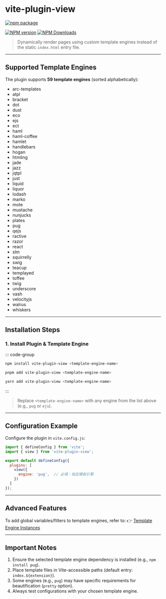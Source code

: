 # vite-plugin-view

[![npm package](https://nodei.co/npm/vite-plugin-view.png?downloads=true&downloadRank=true&stars=true)](https://www.npmjs.com/package/vite-plugin-view)

[![NPM version](https://img.shields.io/npm/v/vite-plugin-view.svg?style=flat)](https://npmjs.org/package/vite-plugin-view)
[![NPM Downloads](https://img.shields.io/npm/dm/vite-plugin-view.svg?style=flat)](https://npmjs.org/package/vite-plugin-view)

> Dynamically render pages using custom template engines instead of the static `index.html` entry file.

---

## Supported Template Engines
The plugin supports **59 template engines** (sorted alphabetically):


* arc-templates
* atpl
* bracket
* dot
* dust
* eco
* ejs
* ect
* haml
* haml-coffee
* hamlet
* handlebars
* hogan
* htmling
* jade
* jazz
* jqtpl
* just
* liquid
* liquor
* lodash
* marko
* mote
* mustache
* nunjucks
* plates
* pug
* qejs
* ractive
* razor
* react
* slm
* squirrelly
* swig
* teacup
* templayed
* toffee
* twig
* underscore
* vash
* velocityjs
* walrus
* whiskers

---

## Installation Steps

### 1. Install Plugin & Template Engine
::: code-group
```bash [npm]
npm install vite-plugin-view <template-engine-name>
```
```bash [pnpm]
pnpm add vite-plugin-view <template-engine-name>
```
```bash [yarn]
yarn add vite-plugin-view <template-engine-name>
```
:::

> Replace `<template-engine-name>` with any engine from the list above (e.g., `pug` or `ejs`).

---

## Configuration Example
Configure the plugin in `vite.config.js`:

```javascript
import { defineConfig } from 'vite';
import { view } from 'vite-plugin-view';

export default defineConfig({
  plugins: [
    view({
      engine: 'pug',  // 必填：指定模板引擎
    })
  ]
});
```

---

## Advanced Features
To add global variables/filters to template engines, refer to:
👉 [Template Engine Instances](https://github.com/ladjs/consolidate?tab=readme-ov-file#template-engine-instances)

---

## Important Notes
1. Ensure the selected template engine dependency is installed (e.g., `npm install pug`).
2. Place template files in Vite-accessible paths (default entry: `index.${extension}`).
3. Some engines (e.g., `pug`) may have specific requirements for beautification (`pretty` option).
4. Always test configurations with your chosen template engine.
```
